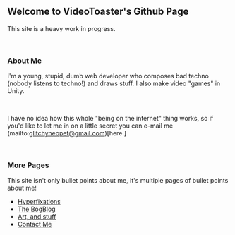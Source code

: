 ###### <font style="color:#00000000">VideoToaster</font>

## Welcome to VideoToaster's Github Page

This site is a heavy work in progress.

<br>

### About Me

I'm a young, stupid, dumb web developer who composes bad techno (nobody listens to techno!)
and draws stuff. I also make video "games" in Unity.

<br>

I have no idea how this whole "being on the internet" thing works, so if you'd like to let
me in on a little secret you can e-mail me (mailto:glitchyneopet@gmail.com)[here.]

<br>

### More Pages

This site isn't only bullet points about me, it's multiple pages of bullet points about me!

- [Hyperfixations](hyperfixations)
- [The BogBlog](blog/)
- [Art, and stuff](art)
- [Contact Me](contact)
